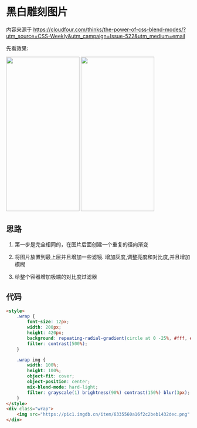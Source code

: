 # 黑白雕刻图片

内容来源于 <https://cloudfour.com/thinks/the-power-of-css-blend-modes/?utm_source=CSS-Weekly&utm_campaign=Issue-522&utm_medium=email>

先看效果:

<img src='https://pic1.imgdb.cn/item/63355fc816f2c2beb14e6886.png' width='200' height='420'/> <img src='https://pic1.imgdb.cn/item/63355fc816f2c2beb14e688a.png' width='200' height='420'/>


## 思路

1. 第一步是完全相同的，在图片后面创建一个重复的径向渐变

2. 将图片放置到最上层并且增加一些滤镜. 增加灰度,调整亮度和对比度,并且增加模糊

3. 给整个容器增加极端的对比度过滤器

## 代码

```HTML
<style>
    .wrap {
        font-size: 12px;
        width: 200px;
        height: 420px;
        background: repeating-radial-gradient(circle at 0 -25%, #fff, #333 0.125em, #fff 0.25em);
        filter: contrast(500%);
    }

    .wrap img {
        width: 100%;
        height: 100%;
        object-fit: cover;
        object-position: center;
        mix-blend-mode: hard-light;
        filter: grayscale(1) brightness(90%) contrast(150%) blur(3px);
    }
</style>
<div class="wrap">
    <img src="https://pic1.imgdb.cn/item/6335560a16f2c2beb1432dec.png" alt="">
</div>
```


